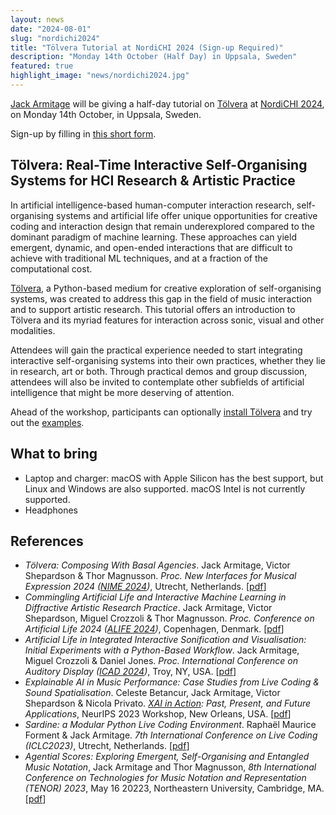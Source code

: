 ```yaml
---
layout: news
date: "2024-08-01"
slug: "nordichi2024"
title: "Tölvera Tutorial at NordiCHI 2024 (Sign-up Required)"
description: "Monday 14th October (Half Day) in Uppsala, Sweden"
featured: true
highlight_image: "news/nordichi2024.jpg"
---
```


<script>
    import CaptionedImage from "../../components/Images/CaptionedImage.svelte"
    import YouTube from "../../components/Video/EmbedYouTube.svelte"
    import YouTubePL from "../../components/Video/EmbedYouTubePlaylist.svelte"
</script>

<CaptionedImage
    src="news/nordichi2024.jpg"
    alt="NordiCHI logo recreated with physarum slime in Tölvera."
    caption="NordiCHI logo recreated with physarum slime in Tölvera."/>

[Jack Armitage](/people#jack-armitage) will be giving a half-day tutorial on [Tölvera](/research/tolvera) at [NordiCHI 2024](https://www.nordichi2024.se/), on Monday 14th October, in Uppsala, Sweden.

Sign-up by filling in [this short form](https://forms.office.com/e/uCfSDcHS6L).

<YouTube
  id="BmoinLR8Otc"
  caption="Tölvera introductory video"/>

## Tölvera: Real-Time Interactive Self-Organising Systems for HCI Research & Artistic Practice

In artificial intelligence-based human-computer interaction research, self-organising systems and artificial life offer unique opportunities for creative coding and interaction design that remain underexplored compared to the dominant paradigm of machine learning.
These approaches can yield emergent, dynamic, and open-ended interactions that are difficult to achieve with traditional ML techniques, and at a fraction of the computational cost.

[Tölvera](/research/tolvera), a Python-based medium for creative exploration of self-organising systems, was created to address this gap in the field of music interaction and to support artistic research. 
This tutorial offers an introduction to Tölvera and its myriad features for interaction across sonic, visual and other modalities.

Attendees will gain the practical experience needed to start integrating interactive self-organising systems into their own practices, whether they lie in research, art or both.
Through practical demos and group discussion, attendees will also be invited to contemplate other subfields of artificial intelligence that might be more deserving of attention.

Ahead of the workshop, participants can optionally [install Tölvera](https://intelligent-instruments-lab.github.io/tolvera/#install) and try out the [examples](https://intelligent-instruments-lab.github.io/tolvera/examples/).

## What to bring

- Laptop and charger: macOS with Apple Silicon has the best support, but Linux and Windows are also supported. macOS Intel is not currently supported.
- Headphones

<YouTubePL
  id="PL8bdQleKUA1vNez5gw-pfQB21Q1-vHn3x"
  caption="Tölvera Video Playlist"/>

## References

- _Tölvera: Composing With Basal Agencies_. Jack Armitage, Victor Shepardson & Thor Magnusson. *Proc. New Interfaces for Musical Expression 2024 ([NIME 2024](https://www.nime2024.org/))*, Utrecht, Netherlands. [[pdf](http://iil.is/pdf/2024_nime_armitage_et_al_tolvera.pdf)]
- _Commingling Artificial Life and Interactive Machine Learning in Diffractive Artistic Research Practice_. Jack Armitage, Victor Shepardson, Miguel Crozzoli & Thor Magnusson. *Proc. Conference on Artificial Life 2024 ([ALIFE 2024](https://2024.alife.org/))*, Copenhagen, Denmark. [[pdf](http://iil.is/pdf/2024_alife_armitage_et_al_alife-iml.pdf)]
- _Artificial Life in Integrated Interactive Sonification and Visualisation: Initial Experiments with a Python-Based Workflow_. Jack Armitage, Miguel Crozzoli & Daniel Jones. *Proc. International Conference on Auditory Display ([ICAD 2024](https://icad2024.icad.org/))*, Troy, NY, USA.  [[pdf](http://iil.is/pdf/2024_icad_armitage_et_al_alife.pdf)]
- _Explainable AI in Music Performance: Case Studies from Live Coding & Sound Spatialisation_. Celeste Betancur, Jack Armitage, Victor Shepardson & Nicola Privato. *[XAI in Action](https://xai-in-action.github.io/): Past, Present, and Future Applications*, NeurIPS 2023 Workshop, New Orleans, USA. [[pdf](https://openreview.net/forum?id=se4ojQqjB5)]
- _Sardine: a Modular Python Live Coding Environment_. Raphaël Maurice Forment & Jack Armitage. *7th International Conference on Live Coding (ICLC2023)*, Utrecht, Netherlands. [[pdf](http://iil.is/pdf/2023_iclc_forment_armitage_sardine.pdf)]
- _Agential Scores: Exploring Emergent, Self-Organising and Entangled Music Notation_, Jack Armitage and Thor Magnusson, *8th International Conference on Technologies for Music Notation and Representation (TENOR) 2023*, May 16 20223, Northeastern University, Cambridge, MA. [[pdf](https://iil.is/pdf/2023_tenor_armitage_magnusson_agential_scores.pdf)]

